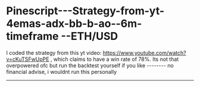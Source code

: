 # Pinescript---Strategy-from-yt-4emas-adx-bb-b-ao--6m-timeframe --ETH/USD
I coded the strategy from this yt video: https://www.youtube.com/watch?v=cKuTSFwUpPE , which claims to have a win rate of 78%.  Its not that overpowered ofc but run the backtest yourself if you like -------- no financial advise, i wouldnt run this personally

-------------------------------------------------------------------------------------------------------------------------------------------------------------------------


